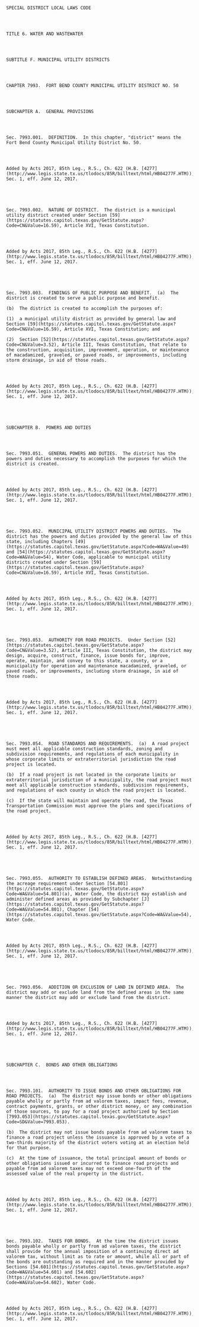 ﻿
    
    
    	
    					
    
    
    SPECIAL DISTRICT LOCAL LAWS CODE
    
      
    
    
    TITLE 6. WATER AND WASTEWATER
    
      
    
    
    SUBTITLE F. MUNICIPAL UTILITY DISTRICTS
    
      
    
    
    CHAPTER 7993.  FORT BEND COUNTY MUNICIPAL UTILITY DISTRICT NO. 50
    
      
    
    
    SUBCHAPTER A.  GENERAL PROVISIONS
    
      
    
    
    Sec. 7993.001.  DEFINITION.  In this chapter, "district" means the Fort Bend County Municipal Utility District No. 50.
    
    
    
    
    Added by Acts 2017, 85th Leg., R.S., Ch. 622 (H.B. [4277](http://www.legis.state.tx.us/tlodocs/85R/billtext/html/HB04277F.HTM)), Sec. 1, eff. June 12, 2017.
    
    
    
    
    
    Sec. 7993.002.  NATURE OF DISTRICT.  The district is a municipal utility district created under Section [59](https://statutes.capitol.texas.gov/GetStatute.aspx?Code=CN&Value=16.59), Article XVI, Texas Constitution.
    
    
    
    
    Added by Acts 2017, 85th Leg., R.S., Ch. 622 (H.B. [4277](http://www.legis.state.tx.us/tlodocs/85R/billtext/html/HB04277F.HTM)), Sec. 1, eff. June 12, 2017.
    
    
    
    
    
    Sec. 7993.003.  FINDINGS OF PUBLIC PURPOSE AND BENEFIT.  (a)  The district is created to serve a public purpose and benefit.
    
    (b)  The district is created to accomplish the purposes of:
    
    (1)  a municipal utility district as provided by general law and Section [59](https://statutes.capitol.texas.gov/GetStatute.aspx?Code=CN&Value=16.59), Article XVI, Texas Constitution; and
    
    (2)  Section [52](https://statutes.capitol.texas.gov/GetStatute.aspx?Code=CN&Value=3.52), Article III, Texas Constitution, that relate to the construction, acquisition, improvement, operation, or maintenance of macadamized, graveled, or paved roads, or improvements, including storm drainage, in aid of those roads.
    
    
    
    
    Added by Acts 2017, 85th Leg., R.S., Ch. 622 (H.B. [4277](http://www.legis.state.tx.us/tlodocs/85R/billtext/html/HB04277F.HTM)), Sec. 1, eff. June 12, 2017.
    
    
    
    
    
    SUBCHAPTER B.  POWERS AND DUTIES
    
      
    
    
    Sec. 7993.051.  GENERAL POWERS AND DUTIES.  The district has the powers and duties necessary to accomplish the purposes for which the district is created.
    
    
    
    
    Added by Acts 2017, 85th Leg., R.S., Ch. 622 (H.B. [4277](http://www.legis.state.tx.us/tlodocs/85R/billtext/html/HB04277F.HTM)), Sec. 1, eff. June 12, 2017.
    
    
    
    
    
    Sec. 7993.052.  MUNICIPAL UTILITY DISTRICT POWERS AND DUTIES.  The district has the powers and duties provided by the general law of this state, including Chapters [49](https://statutes.capitol.texas.gov/GetStatute.aspx?Code=WA&Value=49) and [54](https://statutes.capitol.texas.gov/GetStatute.aspx?Code=WA&Value=54), Water Code, applicable to municipal utility districts created under Section [59](https://statutes.capitol.texas.gov/GetStatute.aspx?Code=CN&Value=16.59), Article XVI, Texas Constitution.
    
    
    
    
    Added by Acts 2017, 85th Leg., R.S., Ch. 622 (H.B. [4277](http://www.legis.state.tx.us/tlodocs/85R/billtext/html/HB04277F.HTM)), Sec. 1, eff. June 12, 2017.
    
    
    
    
    
    Sec. 7993.053.  AUTHORITY FOR ROAD PROJECTS.  Under Section [52](https://statutes.capitol.texas.gov/GetStatute.aspx?Code=CN&Value=3.52), Article III, Texas Constitution, the district may design, acquire, construct, finance, issue bonds for, improve, operate, maintain, and convey to this state, a county, or a municipality for operation and maintenance macadamized, graveled, or paved roads, or improvements, including storm drainage, in aid of those roads.
    
    
    
    
    Added by Acts 2017, 85th Leg., R.S., Ch. 622 (H.B. [4277](http://www.legis.state.tx.us/tlodocs/85R/billtext/html/HB04277F.HTM)), Sec. 1, eff. June 12, 2017.
    
    
    
    
    
    Sec. 7993.054.  ROAD STANDARDS AND REQUIREMENTS.  (a)  A road project must meet all applicable construction standards, zoning and subdivision requirements, and regulations of each municipality in whose corporate limits or extraterritorial jurisdiction the road project is located.
    
    (b)  If a road project is not located in the corporate limits or extraterritorial jurisdiction of a municipality, the road project must meet all applicable construction standards, subdivision requirements, and regulations of each county in which the road project is located.
    
    (c)  If the state will maintain and operate the road, the Texas Transportation Commission must approve the plans and specifications of the road project.
    
    
    
    
    Added by Acts 2017, 85th Leg., R.S., Ch. 622 (H.B. [4277](http://www.legis.state.tx.us/tlodocs/85R/billtext/html/HB04277F.HTM)), Sec. 1, eff. June 12, 2017.
    
    
    
    
    
    Sec. 7993.055.  AUTHORITY TO ESTABLISH DEFINED AREAS.  Notwithstanding the acreage requirement under Section [54.801](https://statutes.capitol.texas.gov/GetStatute.aspx?Code=WA&Value=54.801)(a), Water Code, the district may establish and administer defined areas as provided by Subchapter [J](https://statutes.capitol.texas.gov/GetStatute.aspx?Code=WA&Value=54.801), Chapter [54](https://statutes.capitol.texas.gov/GetStatute.aspx?Code=WA&Value=54), Water Code.
    
    
    
    
    Added by Acts 2017, 85th Leg., R.S., Ch. 622 (H.B. [4277](http://www.legis.state.tx.us/tlodocs/85R/billtext/html/HB04277F.HTM)), Sec. 1, eff. June 12, 2017.
    
    
    
    
    
    Sec. 7993.056.  ADDITION OR EXCLUSION OF LAND IN DEFINED AREA.  The district may add or exclude land from the defined areas in the same manner the district may add or exclude land from the district.
    
    
    
    
    Added by Acts 2017, 85th Leg., R.S., Ch. 622 (H.B. [4277](http://www.legis.state.tx.us/tlodocs/85R/billtext/html/HB04277F.HTM)), Sec. 1, eff. June 12, 2017.
    
    
    
    
    
    SUBCHAPTER C.  BONDS AND OTHER OBLIGATIONS
    
      
    
    
    Sec. 7993.101.  AUTHORITY TO ISSUE BONDS AND OTHER OBLIGATIONS FOR ROAD PROJECTS.  (a)  The district may issue bonds or other obligations payable wholly or partly from ad valorem taxes, impact fees, revenue, contract payments, grants, or other district money, or any combination of those sources, to pay for a road project authorized by Section [7993.053](https://statutes.capitol.texas.gov/GetStatute.aspx?Code=SD&Value=7993.053).
    
    (b)  The district may not issue bonds payable from ad valorem taxes to finance a road project unless the issuance is approved by a vote of a two-thirds majority of the district voters voting at an election held for that purpose.
    
    (c)  At the time of issuance, the total principal amount of bonds or other obligations issued or incurred to finance road projects and payable from ad valorem taxes may not exceed one-fourth of the assessed value of the real property in the district.
    
    
    
    
    Added by Acts 2017, 85th Leg., R.S., Ch. 622 (H.B. [4277](http://www.legis.state.tx.us/tlodocs/85R/billtext/html/HB04277F.HTM)), Sec. 1, eff. June 12, 2017.
    
    
    
    
    
    Sec. 7993.102.  TAXES FOR BONDS.  At the time the district issues bonds payable wholly or partly from ad valorem taxes, the district shall provide for the annual imposition of a continuing direct ad valorem tax, without limit as to rate or amount, while all or part of the bonds are outstanding as required and in the manner provided by Sections [54.601](https://statutes.capitol.texas.gov/GetStatute.aspx?Code=WA&Value=54.601) and [54.602](https://statutes.capitol.texas.gov/GetStatute.aspx?Code=WA&Value=54.602), Water Code.
    
    
    
    
    Added by Acts 2017, 85th Leg., R.S., Ch. 622 (H.B. [4277](http://www.legis.state.tx.us/tlodocs/85R/billtext/html/HB04277F.HTM)), Sec. 1, eff. June 12, 2017.
    
    
    
    
    				

